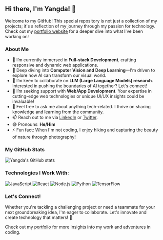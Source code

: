 ## Hi there, I'm Yangda! 👋

Welcome to my GitHub! This special repository is not just a collection of my projects; it's a reflection of my journey through my passion for technology. Check out my [portfolio website](https://yyangdaa.github.io/github.io/) for a deeper dive into what I've been working on!

### About Me

- 🔭 I’m currently immersed in **Full-stack Development**, crafting responsive and dynamic web applications.
- 🌱 Deep diving into **Computer Vision and Deep Learning**—I'm driven to explore how AI can transform our visual world.
- 👯 I’m keen to collaborate on **LLM (Large Language Models) research**. Interested in pushing the boundaries of AI together? Let's connect!
- 🤔 I’m seeking support with **Web/App Development**. Your expertise in cutting-edge web technologies or unique UI/UX insights could be invaluable!
- 💬 Feel free to ask me about anything tech-related. I thrive on sharing knowledge and learning from the community.
- 📫 Reach out to me via [LinkedIn](https://www.linkedin.com/in/yyangdaa) or [Twitter](https://twitter.com/yyangdaa).
- 😄 Pronouns: **He/Him**
- ⚡ Fun fact: When I'm not coding, I enjoy hiking and capturing the beauty of nature through photography!

### My GitHub Stats

![Yangda's GitHub stats](https://github-readme-stats.vercel.app/api?username=yyangdaa&show_icons=true&theme=radical)

### Technologies I Work With:

![JavaScript](https://img.shields.io/badge/-JavaScript-black?style=flat-square&logo=javascript)
![React](https://img.shields.io/badge/-React-black?style=flat-square&logo=react)
![Node.js](https://img.shields.io/badge/-Node.js-black?style=flat-square&logo=node.js)
![Python](https://img.shields.io/badge/-Python-black?style=flat-square&logo=Python)
![TensorFlow](https://img.shields.io/badge/-TensorFlow-black?style=flat-square&logo=TensorFlow)

### Let's Connect!

Whether you're tackling a challenging project or need a teammate for your next groundbreaking idea, I'm eager to collaborate. Let's innovate and create technology that matters! 🚀

Check out my [portfolio](https://yyangdaa.github.io/github.io/) for more insights into my work and adventures in coding.
